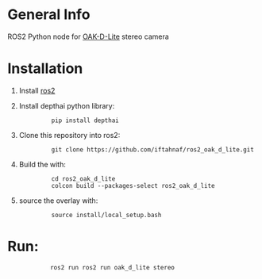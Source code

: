 # General Info

ROS2 Python node for [OAK-D-Lite](https://docs.luxonis.com/projects/hardware/en/latest/pages/DM9095.html) stereo camera

# Installation

1. Install [ros2](https://docs.ros.org/en/foxy/Installation/Ubuntu-Install-Binary.html)

2. Install depthai python library:

                pip install depthai

3. Clone this repository into ros2:

                git clone https://github.com/iftahnaf/ros2_oak_d_lite.git

4. Build the with:


                cd ros2_oak_d_lite
                colcon build --packages-select ros2_oak_d_lite


5. source the overlay with:

                source install/local_setup.bash

# Run:

                ros2 run ros2 run oak_d_lite stereo